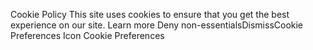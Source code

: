 Cookie Policy
This site uses cookies to ensure that you get the best experience on our site.
Learn more
Deny non-essentialsDismissCookie Preferences Icon Cookie Preferences


